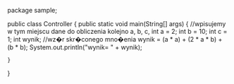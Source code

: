 package sample;

public class Controller {
    public static void main(String[] args) {
        //wpisujemy w tym miejscu dane do obliczenia kolejno a, b, c,
        int a = 2;
        int b = 10;
        int c = 1;
        int wynik;
        //wz�r skr�conego mno�enia
        wynik = (a * a) + (2 * a * b) + (b * b);
        System.out.println("wynik= " + wynik);



    }
}


